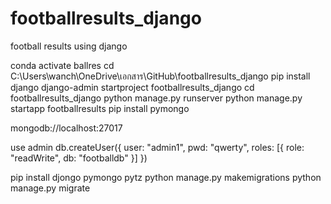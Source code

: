 # footballresults_django
football results using django


conda activate ballres
cd C:\Users\wanch\OneDrive\เอกสาร\GitHub\footballresults_django
pip install django
django-admin startproject footballresults_django
cd footballresults_django
python manage.py runserver
python manage.py startapp footballresults
pip install pymongo

mongodb://localhost:27017

use admin
db.createUser({
  user: "admin1", 
  pwd: "qwerty",
  roles: [{ role: "readWrite", db: "footballdb" }]
})


pip install djongo pymongo pytz
python manage.py makemigrations
python manage.py migrate
